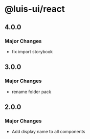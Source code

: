 # @luis-ui/react

## 4.0.0

### Major Changes

- fix import storybook

## 3.0.0

### Major Changes

- rename folder pack

## 2.0.0

### Major Changes

- Add display name to all components
